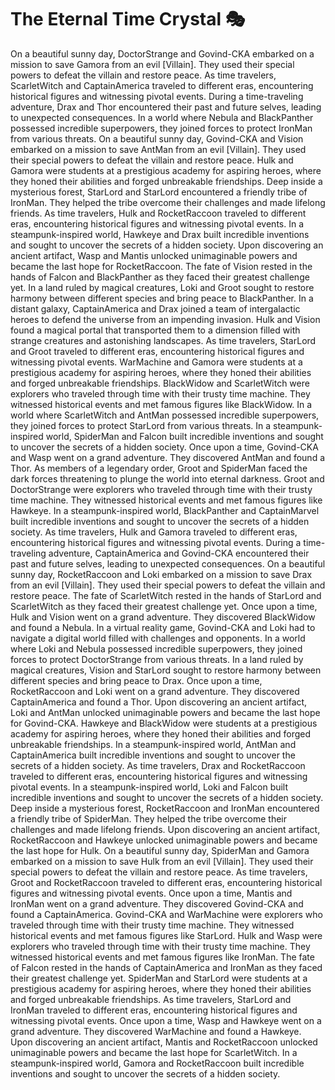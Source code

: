 # The Eternal Time Crystal :performing_arts: 

On a beautiful sunny day, DoctorStrange and Govind-CKA embarked on a mission to save Gamora from an evil [Villain]. They used their special powers to defeat the villain and restore peace.
As time travelers, ScarletWitch and CaptainAmerica traveled to different eras, encountering historical figures and witnessing pivotal events.
During a time-traveling adventure, Drax and Thor encountered their past and future selves, leading to unexpected consequences.
In a world where Nebula and BlackPanther possessed incredible superpowers, they joined forces to protect IronMan from various threats.
On a beautiful sunny day, Govind-CKA and Vision embarked on a mission to save AntMan from an evil [Villain]. They used their special powers to defeat the villain and restore peace.
Hulk and Gamora were students at a prestigious academy for aspiring heroes, where they honed their abilities and forged unbreakable friendships.
Deep inside a mysterious forest, StarLord and StarLord encountered a friendly tribe of IronMan. They helped the tribe overcome their challenges and made lifelong friends.
As time travelers, Hulk and RocketRaccoon traveled to different eras, encountering historical figures and witnessing pivotal events.
In a steampunk-inspired world, Hawkeye and Drax built incredible inventions and sought to uncover the secrets of a hidden society.
Upon discovering an ancient artifact, Wasp and Mantis unlocked unimaginable powers and became the last hope for RocketRaccoon.
The fate of Vision rested in the hands of Falcon and BlackPanther as they faced their greatest challenge yet.
In a land ruled by magical creatures, Loki and Groot sought to restore harmony between different species and bring peace to BlackPanther.
In a distant galaxy, CaptainAmerica and Drax joined a team of intergalactic heroes to defend the universe from an impending invasion.
Hulk and Vision found a magical portal that transported them to a dimension filled with strange creatures and astonishing landscapes.
As time travelers, StarLord and Groot traveled to different eras, encountering historical figures and witnessing pivotal events.
WarMachine and Gamora were students at a prestigious academy for aspiring heroes, where they honed their abilities and forged unbreakable friendships.
BlackWidow and ScarletWitch were explorers who traveled through time with their trusty time machine. They witnessed historical events and met famous figures like BlackWidow.
In a world where ScarletWitch and AntMan possessed incredible superpowers, they joined forces to protect StarLord from various threats.
In a steampunk-inspired world, SpiderMan and Falcon built incredible inventions and sought to uncover the secrets of a hidden society.
Once upon a time, Govind-CKA and Wasp went on a grand adventure. They discovered AntMan and found a Thor.
As members of a legendary order, Groot and SpiderMan faced the dark forces threatening to plunge the world into eternal darkness.
Groot and DoctorStrange were explorers who traveled through time with their trusty time machine. They witnessed historical events and met famous figures like Hawkeye.
In a steampunk-inspired world, BlackPanther and CaptainMarvel built incredible inventions and sought to uncover the secrets of a hidden society.
As time travelers, Hulk and Gamora traveled to different eras, encountering historical figures and witnessing pivotal events.
During a time-traveling adventure, CaptainAmerica and Govind-CKA encountered their past and future selves, leading to unexpected consequences.
On a beautiful sunny day, RocketRaccoon and Loki embarked on a mission to save Drax from an evil [Villain]. They used their special powers to defeat the villain and restore peace.
The fate of ScarletWitch rested in the hands of StarLord and ScarletWitch as they faced their greatest challenge yet.
Once upon a time, Hulk and Vision went on a grand adventure. They discovered BlackWidow and found a Nebula.
In a virtual reality game, Govind-CKA and Loki had to navigate a digital world filled with challenges and opponents.
In a world where Loki and Nebula possessed incredible superpowers, they joined forces to protect DoctorStrange from various threats.
In a land ruled by magical creatures, Vision and StarLord sought to restore harmony between different species and bring peace to Drax.
Once upon a time, RocketRaccoon and Loki went on a grand adventure. They discovered CaptainAmerica and found a Thor.
Upon discovering an ancient artifact, Loki and AntMan unlocked unimaginable powers and became the last hope for Govind-CKA.
Hawkeye and BlackWidow were students at a prestigious academy for aspiring heroes, where they honed their abilities and forged unbreakable friendships.
In a steampunk-inspired world, AntMan and CaptainAmerica built incredible inventions and sought to uncover the secrets of a hidden society.
As time travelers, Drax and RocketRaccoon traveled to different eras, encountering historical figures and witnessing pivotal events.
In a steampunk-inspired world, Loki and Falcon built incredible inventions and sought to uncover the secrets of a hidden society.
Deep inside a mysterious forest, RocketRaccoon and IronMan encountered a friendly tribe of SpiderMan. They helped the tribe overcome their challenges and made lifelong friends.
Upon discovering an ancient artifact, RocketRaccoon and Hawkeye unlocked unimaginable powers and became the last hope for Hulk.
On a beautiful sunny day, SpiderMan and Gamora embarked on a mission to save Hulk from an evil [Villain]. They used their special powers to defeat the villain and restore peace.
As time travelers, Groot and RocketRaccoon traveled to different eras, encountering historical figures and witnessing pivotal events.
Once upon a time, Mantis and IronMan went on a grand adventure. They discovered Govind-CKA and found a CaptainAmerica.
Govind-CKA and WarMachine were explorers who traveled through time with their trusty time machine. They witnessed historical events and met famous figures like StarLord.
Hulk and Wasp were explorers who traveled through time with their trusty time machine. They witnessed historical events and met famous figures like IronMan.
The fate of Falcon rested in the hands of CaptainAmerica and IronMan as they faced their greatest challenge yet.
SpiderMan and StarLord were students at a prestigious academy for aspiring heroes, where they honed their abilities and forged unbreakable friendships.
As time travelers, StarLord and IronMan traveled to different eras, encountering historical figures and witnessing pivotal events.
Once upon a time, Wasp and Hawkeye went on a grand adventure. They discovered WarMachine and found a Hawkeye.
Upon discovering an ancient artifact, Mantis and RocketRaccoon unlocked unimaginable powers and became the last hope for ScarletWitch.
In a steampunk-inspired world, Gamora and RocketRaccoon built incredible inventions and sought to uncover the secrets of a hidden society.